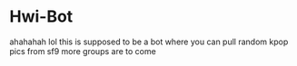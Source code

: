 # Hwi-Bot


ahahahah lol
this is supposed to be a bot where you can pull random kpop pics from sf9
more groups are to come